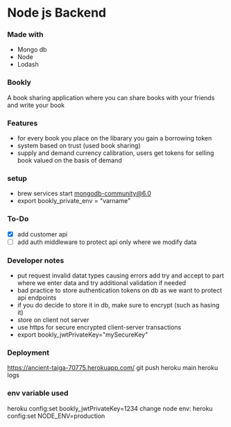 # Node js Backend

### Made with
- Mongo db
- Node
- Lodash

### Bookly
A book sharing application where you can share books with your friends and write your book 

### Features
- for every book you place on the libarary you gain a borrowing token
- system based on trust (used book sharing)
- supply and demand currency calibration, users get tokens for selling book valued on the basis of demand

### setup
- brew services start mongodb-community@6.0
- export bookly_private_env = "varname"

### To-Do
- [x] add customer api
- [ ] add auth middleware to protect api only where we modify data

### Developer notes
- put request invalid datat types causing errors add try and accept to part where we enter data and try additional validation if needed
- bad practice to store authentication tokens on db  as we want to protect api endpoints
- if you do decide to store it in db, make sure to encrypt (such as hasing it)
- store on client not server
- use https for secure encrypted client-server transactions
- export bookly_jwtPrivateKey="mySecureKey"

### Deployment
https://ancient-taiga-70775.herokuapp.com/
git push heroku main
heroku logs

### env variable used
heroku config:set bookly_jwtPrivateKey=1234
change node env: 
heroku config:set NODE_ENV=production 
